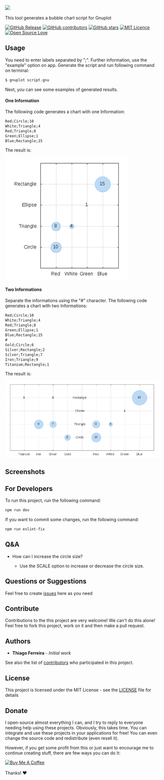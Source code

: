 
<img src="https://user-images.githubusercontent.com/114015/102698819-40daf980-420e-11eb-889d-550e1a44c253.png" width="400px"/>

This tool generates a bubble chart script for Gnuplot

[![GitHub Release](https://img.shields.io/github/release/thiagodnf/bubble-chart-for-gnuplot.svg)](https://github.com/thiagodnf/bubble-chart-for-gnuplot/releases/latest)
[![GitHub contributors](https://img.shields.io/github/contributors/thiagodnf/bubble-chart-for-gnuplot.svg)](https://github.com/thiagodnf/bubble-chart-for-gnuplot/graphs/contributors)
[![GitHub stars](https://img.shields.io/github/stars/thiagodnf/bubble-chart-for-gnuplot.svg)](https://github.com/almende/thiagodnf/bubble-chart-for-gnuplot)
[![MIT Licence](https://badges.frapsoft.com/os/mit/mit.svg?v=103)](https://opensource.org/licenses/mit-license.php)
[![Open Source Love](https://badges.frapsoft.com/os/v1/open-source.svg?v=103)](https://github.com/ellerbrock/open-source-badges/)

## Usage

You need to enter labels separated by ";". Further information, use the "example" option on app. Generate the script and run following command on terminal:

```sh
$ gnuplot script.gnu
```

Next, you can see some examples of generated results.

#### One Information

The following code generates a chart with one Information:

```text
Red;Circle;10
White;Triangle;4
Red;Triangle;8
Green;Ellipse;1
Blue;Rectangle;15
```

The result is:

![alt tag](https://raw.githubusercontent.com/thiagodnf/bubble-chart-for-gnuplot/master/public/images/example_1.png)

#### Two Informations

Separate the informations using the "#" character. The following code generates a chart with two Informations:

```text
Red;Circle;10
White;Triangle;4
Red;Triangle;8
Green;Ellipse;1
Blue;Rectangle;15
#
Gold;Circle;6
Silver;Rectangle;2
Silver;Triangle;7
Iron;Triangle;9
Titanium;Rectangle;1
```

The result is:

![alt tag](https://raw.githubusercontent.com/thiagodnf/bubble-chart-for-gnuplot/master/public/images/eample%20_2.png)

## Screenshots

## For Developers

To run this project, run the following command:

```sh
npm run dev
```

If you want to commit some changes, run the following command:

```sh
npm run eslint-fix
```

## Q&A

* How can I increase the circle size?

    * Use the SCALE option to increase or decrease the circle size.

## Questions or Suggestions

Feel free to create <a href="https://github.com/thiagodnf/bubble-chart-for-gnuplot/issues">issues</a> here as you need

## Contribute

Contributions to the this project are very welcome! We can't do this alone! Feel free to fork this project, work on it and then make a pull request.

## Authors

* **Thiago Ferreira** - *Initial work*

See also the list of [contributors](https://github.com/thiagodnf/bubble-chart-for-gnuplot/graphs/contributors) who participated in this project.

## License

This project is licensed under the MIT License - see the [LICENSE](LICENSE) file for details

## Donate

I open-source almost everything I can, and I try to reply to everyone needing help using these projects. Obviously, this takes time. You can integrate and use these projects in your applications for free! You can even change the source code and redistribute (even resell it).

However, if you get some profit from this or just want to encourage me to continue creating stuff, there are few ways you can do it:

<a href="https://www.buymeacoffee.com/thiagodnf" target="_blank">
  <img src="https://www.buymeacoffee.com/assets/img/guidelines/download-assets-sm-2.svg" alt="Buy Me A Coffee">
</a>
<br/>
<br/>
Thanks! ❤️
